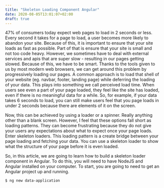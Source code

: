 ```yaml
---
title: "Skeleton Loading Component Angular"
date: 2020-08-05T13:01:07+02:00
draft: true
---
```


47% of consumers today expect web pages to load in 2 seconds or less. Every second it takes for a page to load, a user becomes more likely to abandon your site. Because of this, it is important to ensure that your site loads as fast as possible. Part of that is ensure that your site is small and not too code heavy. However, we sometimes have to deal with external services and apis that are super slow - resulting in our pages getting slowed. Because of this, we have to be smart. Thanks to the tools given to us by most modern web browsers, we can get around this problem by progressively loading our pages. A common approach is to load that shell of your website (eg. navbar, footer, landing page) while deferring the loading of your data. This plays into something we call perceived load time. When users see even a part of your page loaded, they feel like the site has loaded, even if there is no meaningful data for a while. So, for example, if your data takes 6 seconds to load, you can still make users feel that you page loads in under 2 seconds because there are elements of it on the screen.

Now, this can be achieved by using a loader or a spinner. Really anything other than a blank screen. However, I feel that these options fall short as loading patterns. They can become frustrating because they do not give your users any expectations about what to expect once your page loads. Enter skeleton loaders. This loading pattern is a create bridge between your page loading and fetching your data. You can use a skeleton loader to show what the structure of your page before it is even loaded.

So, in this article, we are going to learn how to build a skeleton loader component in Angular. To do this, you will need to have NodeJS and Angular installed on your computer. To start, you are going to need to get an Angular project up and running.

```bash
$ ng new data-application
```

